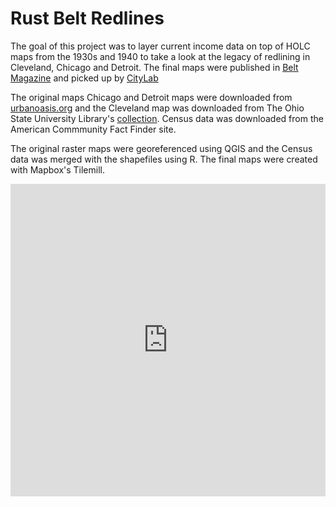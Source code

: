 # Rust Belt Redlines

The goal of this project was to layer current income data on top of HOLC maps from the 1930s and 1940 to take a look at the legacy of redlining in Cleveland, Chicago and Detroit. The final maps were published in [Belt Magazine](http://beltmag.com/the-legacy-of-redlining-in-rust-belt-cities/) and picked up by [CityLab](http://www.citylab.com/housing/2015/03/mapping-the-lasting-effects-of-redlining/388333/)

The original maps Chicago and Detroit maps were downloaded from [urbanoasis.org](http://urbanoasis.org/) and the Cleveland map was downloaded from The Ohio State University Library's [collection](http://library.osu.edu/find/collections/maps/redlining-maps-ohio/). Census data was downloaded from the American Commmunity Fact Finder site. 

The original raster maps were georeferenced using QGIS and the Census data was merged with the shapefiles using R. The final maps were created with Mapbox's Tilemill. 

<iframe width='100%' height='500px' frameBorder='0' src='https://a.tiles.mapbox.com/v4/thac.lfp9plcj/attribution,zoompan,zoomwheel,geocoder.html?access_token=pk.eyJ1IjoidGhhYyIsImEiOiJtOEgxY1c0In0.R0lZZADkH3i5mGKRgpXw0g'></iframe>